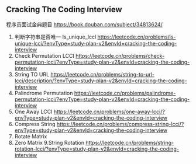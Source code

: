 ## Cracking The Coding Interview   
程序员面试金典题目 https://book.douban.com/subject/34813624/

1. 判断字符串是否唯一 Is_unique_lccl https://leetcode.cn/problems/is-unique-lcci/?envType=study-plan-v2&envId=cracking-the-coding-interview
2.  Check Permutation LCCI https://leetcode.cn/problems/check-permutation-lcci/?envType=study-plan-v2&envId=cracking-the-coding-interview
3. String TO URL https://leetcode.cn/problems/string-to-url-lcci/description/?envType=study-plan-v2&envId=cracking-the-coding-interview
4. Palindrome Permutation https://leetcode.cn/problems/palindrome-permutation-lcci/?envType=study-plan-v2&envId=cracking-the-coding-interview
5.  One Away LCCI https://leetcode.cn/problems/one-away-lcci/?envType=study-plan-v2&envId=cracking-the-coding-interview
6. Compress String https://leetcode.cn/problems/compress-string-lcci/?envType=study-plan-v2&envId=cracking-the-coding-interview
7. Rotate Matrix 
8. Zero Matrix 
9.String Rotation https://leetcode.cn/problems/string-rotation-lcci/?envType=study-plan-v2&envId=cracking-the-coding-interview